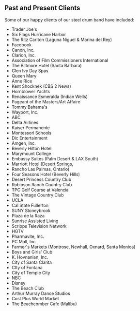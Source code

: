 
## Past and Present Clients

Some of our happy clients of our steel drum band have included:

* Trader Joe's
* Six Flags Hurricane Harbor 
* The Ritz Carlton (Laguna Niguel & Marina del Rey)
* Facebook
* Canon, Inc.
* Clarion, Inc.
* Association of Film Commissioners International
* The Biltmore Hotel (Santa Barbara)
* Glen Ivy Day Spas 
* Queen Mary
* Anne Rice
* Kent Shocknek (CBS 2 News)
* Hornblower Yachts
* Renaissance Esmeralda (Indian Wells)
* Pageant of the Masters/Art Affaire
* Tommy Bahama's 
* Wayport, Inc.
* ABC
* Delta Airlines
* Kaiser Permanente
* Montessori Schools
* Dic Entertainment
* Amgen, Inc.
* Beverly Hilton Hotel
* Marymount College
* Embassy Suites (Palm Desert & LAX South)
* Marriott Hotel (Desert Springs, 
* Rancho Las Palmas, Ontario)
* Four Seasons Hotel (Beverly Hills)
* Desert Princess Country Club
* Robinson Ranch Country Club
* TPC Golf Course at Valencia
* The Vintage Country Club
* UCLA
* Cal State Fullerton
* SUNY Stoneybrook
* Plaza de la Raza
* Sunrise Assisted Living
* Scripps Television Network
* HGTV
* Pharmavite, Inc.
* PC Mall, Inc.
* Farmer's Markets (Montrose, Newhall, Oxnard, Santa Monica)
* Boys and Girls' Club 
* K. Hovnanian, Inc.
* City of Santa Clarita
* CIty of Fontana
* City of Temple City
* NBC
* Disney 
* The Beach Club
* Arthur Murray Dance Studios
* Cost Plus World Market
* The Beachcomber Cafe (Malibu) 
